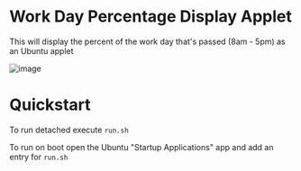 # Work Day Percentage Display Applet

This will display the percent of the work day that's passed (8am - 5pm) as an Ubuntu applet

![image](https://i.imgur.com/JLUmx5o.png)

# Quickstart

To run detached execute `run.sh`

To run on boot open the Ubuntu "Startup Applications" app and add an entry for `run.sh`
